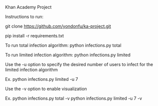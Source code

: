 Khan Academy Project

Instructions to run:

git clone https://github.com/yondonfu/ka-project.git

pip install -r requirements.txt

To run total infection algorithm:
python infections.py total

To run limited infection algorithm:
python infections.py limited

Use the -u option to specify the desired number of users to infect for the limited infection algorithm

Ex.
python infections.py limited -u 7

Use the -v option to enable visualization

Ex.
python infections.py total -v
python infections.py limited -u 7 -v
